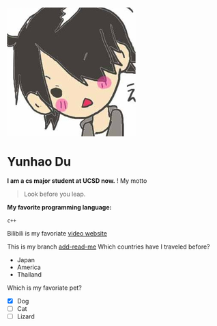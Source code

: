 ![image](pi.jpg)
# Yunhao Du
**I am a cs major student at UCSD now.**
!
My motto 
> Look before you leap.


**My favorite programming language:**
```
c++
```
Bilibili is my favoriate [video website](https://www.bilibili.com/)

This is my branch [add-read-me](README.md)
Which countries have I traveled before?
- Japan
- America
- Thailand

Which is my favoriate pet?
- [x] Dog
- [ ] Cat
- [ ] Lizard
